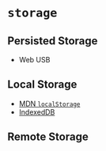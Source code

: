 # `storage`


## Persisted Storage

  - Web USB


## Local Storage

  - [MDN `localStorage`](https://developer.mozilla.org/en-US/docs/Web/API/Window/localStorage)
  - [IndexedDB](https://developer.mozilla.org/en-US/docs/Web/API/IndexedDB_API)


## Remote Storage


